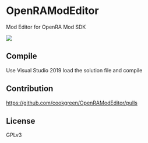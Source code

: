 # OpenRAModEditor
Mod Editor for OpenRA Mod SDK

![](https://media.moddb.com/images/members/4/3399/3398047/image.5.png)

## Compile  
Use Visual Studio 2019 load the solution file and compile  

## Contribution
https://github.com/cookgreen/OpenRAModEditor/pulls  

## License  
GPLv3  
